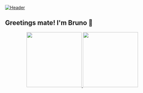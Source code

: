 [![Header](https://i.im.ge/2022/07/15/FT5me4.png?raw=true "Header")](https://github.com/BCarvalho99/)
## Greetings mate! I'm Bruno  👋
<div align="center">
  <a href="https://github.com/bcarvalho99">
  <img height="180em" src="https://github-readme-stats.vercel.app/api?username=bcarvalho99&show_icons=true&theme=dracula&include_all_commits=true&count_private=true"/>
  <img height="180em" src="https://github-readme-stats.vercel.app/api/top-langs/?username=bcarvalho99&layout=compact&langs_count=7&theme=dracula"/>
</div>

<!--
**BCarvalho99/BCarvalho99** is a ✨ _special_ ✨ repository because its `README.md` (this file) appears on your GitHub profile.

Here are some ideas to get you started:

- 🔭 I’m currently working on ...
- 🌱 I’m currently learning ...
- 👯 I’m looking to collaborate on ...
- 🤔 I’m looking for help with ...
- 💬 Ask me about ...
- 📫 How to reach me: ...
- 😄 Pronouns: ...
- ⚡ Fun fact: ...
-->
